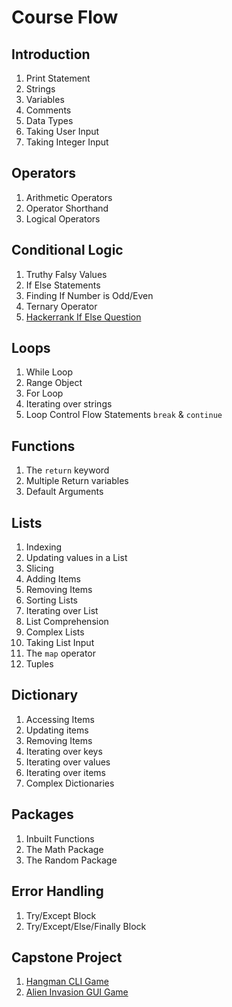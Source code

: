 # Course Flow

## Introduction
1. Print Statement
1. Strings
1. Variables
1. Comments
1. Data Types
1. Taking User Input
1. Taking Integer Input

## Operators
1. Arithmetic Operators
1. Operator Shorthand
1. Logical Operators

## Conditional Logic
1. Truthy Falsy Values 
1. If Else Statements
1. Finding If Number is Odd/Even 
1. Ternary Operator 
1. [Hackerrank If Else Question](https://www.hackerrank.com/challenges/py-if-else/problem)

## Loops
1. While Loop
1. Range Object
1. For Loop
1. Iterating over strings
1. Loop Control Flow Statements `break` & `continue`

## Functions
1. The `return` keyword
1. Multiple Return variables
1. Default Arguments

## Lists
1. Indexing
1. Updating values in a List
1. Slicing
1. Adding Items
1. Removing Items
1. Sorting Lists
1. Iterating over List
1. List Comprehension
1. Complex Lists
1. Taking List Input
1. The `map` operator
1. Tuples

## Dictionary
1. Accessing Items
1. Updating items
1. Removing Items
1. Iterating over keys
1. Iterating over values
1. Iterating over items
1. Complex Dictionaries

## Packages
1. Inbuilt Functions
1. The Math Package
1. The Random Package

## Error Handling
1. Try/Except Block
1. Try/Except/Else/Finally Block

## Capstone Project
1. [Hangman CLI Game](https://github.com/anishLearnsToCode/hangman-cli-game) 
1. [Alien Invasion GUI Game](https://github.com/anishLearnsToCode/alien-invasion)
